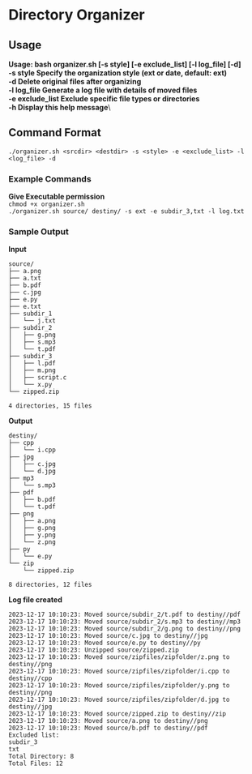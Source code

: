 # Directory Organizer

## Usage
**Usage: bash organizer.sh <srcdir> <destdir> [-s style] [-e exclude_list] [-l log_file] [-d]\
  -s style     Specify the organization style (ext or date, default: ext)\
  -d           Delete original files after organizing\
  -l log_file  Generate a log file with details of moved files\
  -e exclude_list  Exclude specific file types or directories\
  -h           Display this help message**\


## Command Format
`./organizer.sh <srcdir> <destdir> -s <style> -e <exclude_list> -l <log_file> -d`

### Example Commands

**Give Executable permission** \
`chmod +x organizer.sh`\
`./organizer.sh source/ destiny/ -s ext -e subdir_3,txt -l log.txt`

### Sample Output

**Input**
```
source/
├── a.png
├── a.txt
├── b.pdf
├── c.jpg
├── e.py
├── e.txt
├── subdir_1
│   └── j.txt
├── subdir_2
│   ├── g.png
│   ├── s.mp3
│   └── t.pdf
├── subdir_3
│   ├── l.pdf
│   ├── m.png
│   ├── script.c
│   └── x.py
└── zipped.zip

4 directories, 15 files
```

**Output**
```
destiny/
├── cpp
│   └── i.cpp
├── jpg
│   ├── c.jpg
│   └── d.jpg
├── mp3
│   └── s.mp3
├── pdf
│   ├── b.pdf
│   └── t.pdf
├── png
│   ├── a.png
│   ├── g.png
│   ├── y.png
│   └── z.png
├── py
│   └── e.py
└── zip
    └── zipped.zip

8 directories, 12 files
```
**Log file created**
```
2023-12-17 10:10:23: Moved source/subdir_2/t.pdf to destiny//pdf
2023-12-17 10:10:23: Moved source/subdir_2/s.mp3 to destiny//mp3
2023-12-17 10:10:23: Moved source/subdir_2/g.png to destiny//png
2023-12-17 10:10:23: Moved source/c.jpg to destiny//jpg
2023-12-17 10:10:23: Moved source/e.py to destiny//py
2023-12-17 10:10:23: Unzipped source/zipped.zip
2023-12-17 10:10:23: Moved source/zipfiles/zipfolder/z.png to destiny//png
2023-12-17 10:10:23: Moved source/zipfiles/zipfolder/i.cpp to destiny//cpp
2023-12-17 10:10:23: Moved source/zipfiles/zipfolder/y.png to destiny//png
2023-12-17 10:10:23: Moved source/zipfiles/zipfolder/d.jpg to destiny//jpg
2023-12-17 10:10:23: Moved source/zipped.zip to destiny//zip
2023-12-17 10:10:23: Moved source/a.png to destiny//png
2023-12-17 10:10:23: Moved source/b.pdf to destiny//pdf
Excluded list: 
subdir_3
txt
Total Directory: 8
Total Files: 12
```
